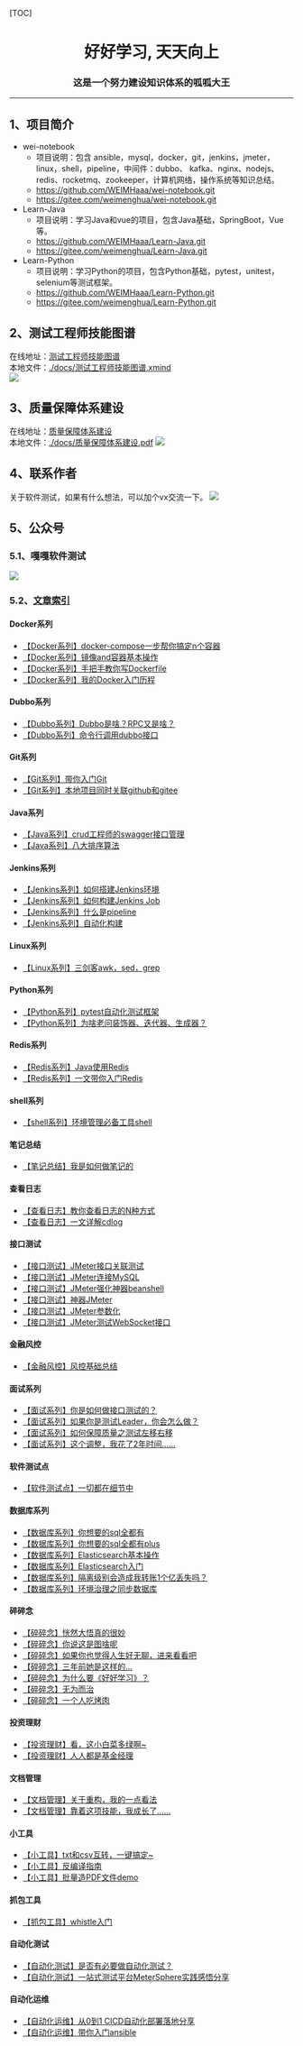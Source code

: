 [TOC]

<h1 align = "center">好好学习, 天天向上</h1>
<h3 align = "center">这是一个努力建设知识体系的呱呱大王</h3>

---

## 1、项目简介
- wei-notebook  
  - 项目说明：包含 ansible，mysql，docker，git，jenkins，jmeter，linux，shell，pipeline，中间件：dubbo、 kafka、nginx、nodejs、redis、rocketmq、zookeeper，计算机网络，操作系统等知识总结。
  - https://github.com/WEIMHaaa/wei-notebook.git
  - https://gitee.com/weimenghua/wei-notebook.git
- Learn-Java
  - 项目说明：学习Java和vue的项目，包含Java基础，SpringBoot，Vue等。
  - https://github.com/WEIMHaaa/Learn-Java.git  
  - https://gitee.com/weimenghua/Learn-Java.git
- Learn-Python
  - 项目说明：学习Python的项目，包含Python基础，pytest，unitest，selenium等测试框架。
  - https://github.com/WEIMHaaa/Learn-Python.git
  - https://gitee.com/weimenghua/Learn-Python.git
 
  
## 2、测试工程师技能图谱
在线地址：[测试工程师技能图谱](https://www.processon.com/view/link/615eae81e0b34d06f3dcdf4b)  
本地文件：[./docs/测试工程师技能图谱.xmind](./docs/测试工程师技能图谱.xmind)  
![](./docs/测试工程师技能图谱.jpg)  


## 3、质量保障体系建设
在线地址：[质量保障体系建设](https://www.processon.com/view/link/62526ac61efad407891c5dd5)  
本地文件：[./docs/质量保障体系建设.pdf](./docs/质量保障体系建设.pdf)
![](./docs/质量保障体系建设.png)


## 4、联系作者
关于软件测试，如果有什么想法，可以加个vx交流一下。
![](./docs/联系作者.jpg)


## 5、公众号
### 5.1、嘎嘎软件测试
![](./docs/嘎嘎软件测试.png)  


### 5.2、[文章索引](https://mp.weixin.qq.com/s?__biz=MzkwODI2OTQ4Ng==&mid=2247484664&idx=1&sn=e7fd3c5bddcbea752b75cd5806f7861a&chksm=c0cdc639f7ba4f2f6c4f8d110a2531b81db49819c514a2cd48c81e09ec4af6e7f136144946b9&token=1173117238&lang=zh_CN#rd)
#### Docker系列
  - [【Docker系列】docker-compose一步帮你搞定n个容器](https://mp.weixin.qq.com/s/mF3JvSbYByHpv0ToV0XglA)  
  - [【Docker系列】镜像and容器基本操作](https://mp.weixin.qq.com/s/8ygeEwgeli4_fzMm4jJhNA)  
  - [【Docker系列】手把手教你写Dockerfile](https://mp.weixin.qq.com/s/4W--8WYBc34cqW0Vz3fQaQ)  
  - [【Docker系列】我的Docker入门历程](https://mp.weixin.qq.com/s/qDLcyNlg5XzOteW9M1b_vw)  

#### Dubbo系列
  - [【Dubbo系列】Dubbo是啥？RPC又是啥？](https://mp.weixin.qq.com/s/I3qOFitAFhdD8GKw-YXy7A)
  - [【Dubbo系列】命令行调用dubbo接口](https://mp.weixin.qq.com/s/guMigJE7vYMGkDgPOQq1Aw)  

#### Git系列
  - [【Git系列】带你入门Git](https://mp.weixin.qq.com/s/qsgt-UmNxOlbUpumsYAFFA)  
  - [【Git系列】本地项目同时关联github和gitee](https://mp.weixin.qq.com/s/KNeVQWrp5dLdK7RXDGwEHg)  

#### Java系列
  - [【Java系列】crud工程师的swagger接口管理](https://mp.weixin.qq.com/s/btFInSxiw07PFa3BBnENFA)
  - [【Java系列】八大排序算法](https://mp.weixin.qq.com/s/MFdMgnxB0MHDX9SP3DecRQ)

#### Jenkins系列
  - [【Jenkins系列】如何搭建Jenkins环境](https://mp.weixin.qq.com/s/9nHMGpt5FYMMIKCR54mdrA)  
  - [【Jenkins系列】如何构建Jenkins Job](https://mp.weixin.qq.com/s/sYMobgHghGe0JTvlYAPPNQ)  
  - [【Jenkins系列】什么是pipeline](https://mp.weixin.qq.com/s/VLmBT6fbW_poOg6fb8YwVg)  
  - [【Jenkins系列】自动化构建](https://mp.weixin.qq.com/s/y5DcJ6zPEfqpF3ZXzFwuNg)  

#### Linux系列
  - [【Linux系列】三剑客awk，sed，grep](https://mp.weixin.qq.com/s/9tmR_UxUcaJ1LK2rOlIGrw)  

#### Python系列
  - [【Python系列】pytest自动化测试框架](https://mp.weixin.qq.com/s/dKgvH8igE9sjtsu91hxpdw)  
  - [【Python系列】为啥老问装饰器、迭代器、生成器？](https://mp.weixin.qq.com/s/8WxDiqZ48bo0ymNG5d4oew)  
  
#### Redis系列
  - [【Redis系列】Java使用Redis](https://mp.weixin.qq.com/s/lXCxdE9lEah9XautS315vQ)  
  - [【Redis系列】一文带你入门Redis](https://mp.weixin.qq.com/s/zLfHWg4xEd75rB12GOUcMg)  

#### shell系列
  - [【shell系列】环境管理必备工具shell](https://mp.weixin.qq.com/s/j2IAM1sIGz7-9bRNqx5-jg) 

#### 笔记总结
  - [【笔记总结】我是如何做笔记的](https://mp.weixin.qq.com/s/UVPVRU7t6Vzx3y_3iDC5sg)  

#### 查看日志
  - [【查看日志】教你查看日志的N种方式](https://mp.weixin.qq.com/s/XIWUnQIs3JuIGWyhdqznEw)
  - [【查看日志】一文详解cdlog](https://mp.weixin.qq.com/s/G8q_nwYTJaYxxAikcNROMQ)  

#### 接口测试
  - [【接口测试】JMeter接口关联测试](https://mp.weixin.qq.com/s/Daf2zhY4yVPBK9_Wo27vbg)  
  - [【接口测试】JMeter连接MySQL](https://mp.weixin.qq.com/s/11mYbCpCH0su4aOGa2aHIA)
  - [【接口测试】JMeter强化神器beanshell](https://mp.weixin.qq.com/s/DKPtUf7M42h4-It2yURPpA)  
  - [【接口测试】神器JMeter](https://mp.weixin.qq.com/s/mFjg3Spwv2snsz-12yQ08A)  
  - [【接口测试】JMeter参数化](https://mp.weixin.qq.com/s/8LMlc54lmdlrcUGOPIyIHw)  
  - [【接口测试】JMeter测试WebSocket接口](https://mp.weixin.qq.com/s/65kzy2FL4cxSwc4fwz14NQ)

#### 金融风控
  - [【金融风控】风控基础总结](https://mp.weixin.qq.com/s/NoDITA9TtOePzR-KGCIGBQ)  

#### 面试系列
  - [【面试系列】你是如何做接口测试的？](https://mp.weixin.qq.com/s/d5mQpyiA98I1axTzGOIaPQ)
  - [【面试系列】如果你是测试Leader，你会怎么做？](https://mp.weixin.qq.com/s/kGaEWd1u09uLD2Mu_akIsA)
  - [【面试系列】如何保障质量之测试左移右移](https://mp.weixin.qq.com/s/nbE16LyZtrKq3lla5VxM7Q)
  - [【面试系列】这个调整，我花了2年时间......](https://mp.weixin.qq.com/s/MtnQ9qJoB_Okg1LSrHH79A)  

#### 软件测试点
  - [【软件测试点】一切都在细节中](https://mp.weixin.qq.com/s/GJkXOB9i0sE8VKc6z-e_2g)  

#### 数据库系列
  - [【数据库系列】你想要的sql全都有](https://mp.weixin.qq.com/s/Wuzutb5IZTOgSHkC6yRj6w)  
  - [【数据库系列】你想要的sql全都有plus](https://mp.weixin.qq.com/s/_uTqNUzs4ebEB-JVBplXHA)  
  - [【数据库系列】Elasticsearch基本操作](https://mp.weixin.qq.com/s/n5N0gFeUatirur_AxW2p8Q)  
  - [【数据库系列】Elasticsearch入门](https://mp.weixin.qq.com/s/5PWsTGEafyJY1C43fsYWWA)  
  - [【数据库系列】隔离级别会造成我转账1个亿丢失吗？](https://mp.weixin.qq.com/s/MxUj7mFThT_qRuKCR8hjMA)
  - [【数据库系列】环境治理之同步数据库](https://mp.weixin.qq.com/s/gefcEFnYDH4iWNsvKXG4DQ)  

#### 碎碎念
  - [【碎碎念】恍然大悟真的很妙](https://mp.weixin.qq.com/s/L4Fw-LuArh0epzbE-yj1mg)
  - [【碎碎念】你说这是图啥呢](https://mp.weixin.qq.com/s/RZsEQNngZnQMmFb1-zf5jA)  
  - [【碎碎念】如果你也觉得人生好无聊，进来看看吧](https://mp.weixin.qq.com/s/jlOTN2aaZpak1Kl0dStiMg)  
  - [【碎碎念】三年前她是这样的...](https://mp.weixin.qq.com/s/BpKIEh4G9UF6zyVtjBScCQ)  
  - [【碎碎念】为什么要《好好学习》？](https://mp.weixin.qq.com/s/rzgl6NyLnuhrGFV2WP0AWQ)
  - [【碎碎念】无为而治](https://mp.weixin.qq.com/s/-9FGqv1Kjx09eF6WK66CbQ)
  - [【碎碎念】一个人吃烤肉](https://mp.weixin.qq.com/s/sf3I-ASODotshOLrEzd7Tw)

#### 投资理财
  - [【投资理财】看，这小白菜多绿啊~](https://mp.weixin.qq.com/s/vb7trTy0s4rSSfEAbHsSvw)  
  - [【投资理财】人人都是基金经理](https://mp.weixin.qq.com/s/EgjQlYcWv02Bt_Hb-PIkuQ)

#### 文档管理
  - [【文档管理】关于重构，我的一点看法](https://mp.weixin.qq.com/s/t2yswJAJFkRJ7au7fs5oZQ)  
  - [【文档管理】靠着这项技能，我成长了......](https://mp.weixin.qq.com/s/K5sYqqaPso7YoNrFYvkLxQ)  

#### 小工具
  - [【小工具】txt和csv互转，一键搞定~](https://mp.weixin.qq.com/s/RGw_IvhQkf7IXxo76S5oLA)  
  - [【小工具】反编译指南](https://mp.weixin.qq.com/s/Mgjct_a87PxPzQaCFUzOOg)  
  - [【小工具】批量造PDF文件demo](https://mp.weixin.qq.com/s/n5Azyun4-PfFgjxngAzxkg)  

#### 抓包工具
  - [【抓包工具】whistle入门](https://mp.weixin.qq.com/s/44Va8lN28qqrZvcrbe91eg)  

#### 自动化测试
  - [【自动化测试】是否有必要做自动化测试？](https://mp.weixin.qq.com/s/9k_LcRxp-fpttS6wI58bYA) 
  - [【自动化测试】一站式测试平台MeterSphere实践感悟分享](https://mp.weixin.qq.com/s/7lIXh-w01mPxx-RKLNG9NA)  

#### 自动化运维
  - [【自动化运维】从0到1 CICD自动化部署落地分享](https://mp.weixin.qq.com/s/cd-eCw3lot0NuRY56wuflQ)
  - [【自动化运维】带你入门ansible](https://mp.weixin.qq.com/s/owCkdZDgIKzGFe4FIHiYhA)  
